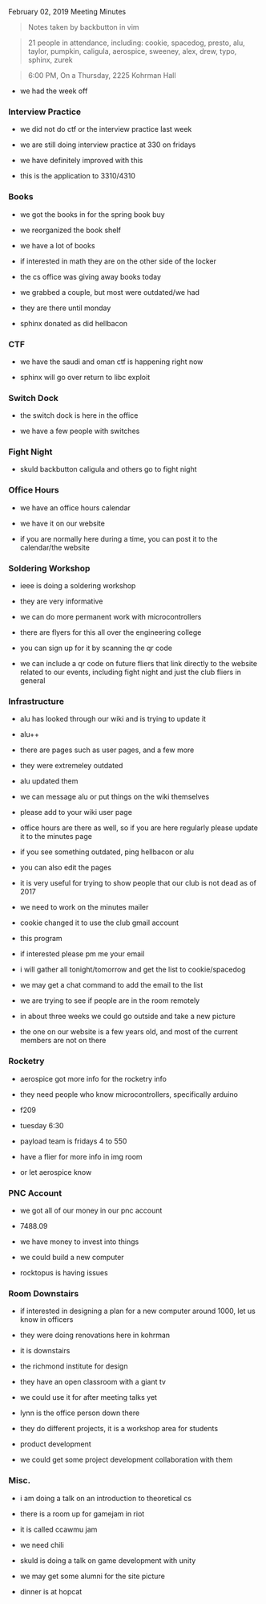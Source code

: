 February 02, 2019 Meeting Minutes
> Notes taken by backbutton in vim

> 21 people in attendance, including: cookie, spacedog, presto, alu, taylor, pumpkin, caligula, aerospice, sweeney, alex, drew, typo, sphinx, zurek





> 6:00 PM, On a Thursday, 2225 Kohrman Hall

* we had the week off

### Interview Practice

* we did not do ctf or the interview practice last week

* we are still doing interview practice at 330 on fridays

* we have definitely improved with this

* this is the application to 3310/4310

### Books

* we got the books in for the spring book buy

* we reorganized the book shelf

* we have a lot of books

* if interested in math they are on the other side of the locker

* the cs office was giving away books today

* we grabbed a couple, but most were outdated/we had

* they are there until monday

* sphinx donated as did hellbacon


### CTF

* we have the saudi and oman ctf is happening right now

* sphinx will go over return to libc exploit

### Switch Dock

* the switch dock is here in the office

* we have a few people with switches

### Fight Night

* skuld backbutton caligula and others go to fight night

### Office Hours

* we have an office hours calendar

* we have it on our website

* if you are normally here during a time, you can post it to the calendar/the website

### Soldering Workshop

* ieee is doing a soldering workshop

* they are very informative

* we can do more permanent work with microcontrollers

* there are flyers for this all over the engineering college

* you can sign up for it by scanning the qr code

* we can include a qr code on future fliers that link directly to the website related to our events, including fight night and just the club fliers in general

### Infrastructure

* alu has looked through our wiki and is trying to update it

* alu++

* there are pages such as user pages, and a few more

* they were extremeley outdated

* alu updated them

* we can message alu or put things on the wiki themselves

* please add to your wiki user page

* office hours are there as well, so if you are here regularly please update it to the minutes page

* if you see something outdated, ping hellbacon or alu

* you can also edit the pages

* it is very useful for trying to show people that our club is not dead as of 2017

* we need to work on the minutes mailer

* cookie changed it to use the club gmail account

* this program

* if interested please pm me your email

* i will gather all tonight/tomorrow and get the list to cookie/spacedog

* we may get a chat command to add the email to the list

* we are trying to see if people are in the room remotely

* in about three weeks we could go outside and take a new picture

* the one on our website is a few years old, and most of the current members are not on there

### Rocketry

* aerospice got more info for the rocketry info

* they need people who know microcontrollers, specifically arduino

* f209

* tuesday 6:30

* payload team is fridays 4 to 550

* have a flier for more info in img room

* or let aerospice know

### PNC Account

* we got all of our money in our pnc account

* 7488.09

* we have money to invest into things

* we could build a new computer

* rocktopus is having issues

### Room Downstairs

* if interested in designing a plan for a new computer around 1000, let us know in officers

* they were doing renovations here in kohrman

* it is downstairs

* the richmond institute for design

* they have an open classroom with a giant tv

* we could use it for after meeting talks yet

* lynn is the office person down there

* they do different projects, it is a workshop area for students

* product development

* we could get some project development collaboration with them

### Misc.

* i am doing a talk on an introduction to theoretical cs

* there is a room up for gamejam in riot

* it is called ccawmu jam

* we need chili

* skuld is doing a talk on game development with unity

* we may get some alumni for the site picture

* dinner is at hopcat
